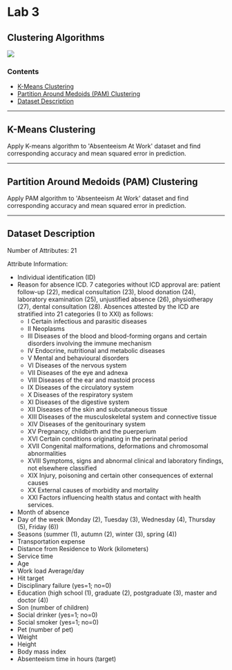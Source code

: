 # Lab 3
## Clustering Algorithms

![](https://img.shields.io/badge/language-python-blueviolet)

### Contents
* [K-Means Clustering](#a)
* [Partition Around Medoids (PAM) Clustering](#b)
* [Dataset Description](#c)

___

<a name="a"></a>
## K-Means Clustering

Apply K-means algorithm to 'Absenteeism At Work' dataset and find corresponding accuracy and mean squared error in prediction.
___

<a name="b"></a>
## Partition Around Medoids (PAM) Clustering

Apply PAM algorithm to 'Absenteeism At Work' dataset and find corresponding accuracy and mean squared error in prediction.

___

<a name="c"></a>
## Dataset Description

Number of Attributes: 21

Attribute Information:
* Individual identification (ID)
* Reason for absence ICD. 7 categories without ICD approval are: patient follow-up (22), medical consultation (23), blood donation (24), laboratory examination (25), unjustified absence (26), physiotherapy (27), dental consultation (28). Absences attested by the ICD are stratified into 21 categories (I to XXI) as follows:
  + I Certain infectious and parasitic diseases
  + II Neoplasms
  + III Diseases of the blood and blood-forming organs and certain disorders involving the immune mechanism
  + IV Endocrine, nutritional and metabolic diseases
  + V Mental and behavioural disorders
  + VI Diseases of the nervous system
  + VII Diseases of the eye and adnexa
  + VIII Diseases of the ear and mastoid process
  + IX Diseases of the circulatory system
  + X Diseases of the respiratory system
  + XI Diseases of the digestive system
  + XII Diseases of the skin and subcutaneous tissue
  + XIII Diseases of the musculoskeletal system and connective tissue
  + XIV Diseases of the genitourinary system
  + XV Pregnancy, childbirth and the puerperium
  + XVI Certain conditions originating in the perinatal period
  + XVII Congenital malformations, deformations and chromosomal abnormalities
  + XVIII Symptoms, signs and abnormal clinical and laboratory findings, not elsewhere classified
  + XIX Injury, poisoning and certain other consequences of external causes
  + XX External causes of morbidity and mortality
  + XXI Factors influencing health status and contact with health services.
* Month of absence
* Day of the week (Monday (2), Tuesday (3), Wednesday (4), Thursday (5), Friday (6))
* Seasons (summer (1), autumn (2), winter (3), spring (4))
* Transportation expense
* Distance from Residence to Work (kilometers)
* Service time
* Age
* Work load Average/day
* Hit target
* Disciplinary failure (yes=1; no=0)
* Education (high school (1), graduate (2), postgraduate (3), master and doctor (4))
* Son (number of children)
* Social drinker (yes=1; no=0)
* Social smoker (yes=1; no=0)
* Pet (number of pet)
* Weight
* Height
* Body mass index
* Absenteeism time in hours (target) 